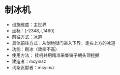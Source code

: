 # 制冰机

* 设施维度：主世界
* 坐标：[-2348,-,1460]
* 前往方式：冰道
* 具体前往方式：从剑地狱门进入下界，走右上方的冰道
* 功能：刷冰（效率不高）
* 使用方法： 挂机并用精准采集镐子朝头顶挖掘
* 建造者：mcyinsz
* 词条贡献者：mcyinsz
